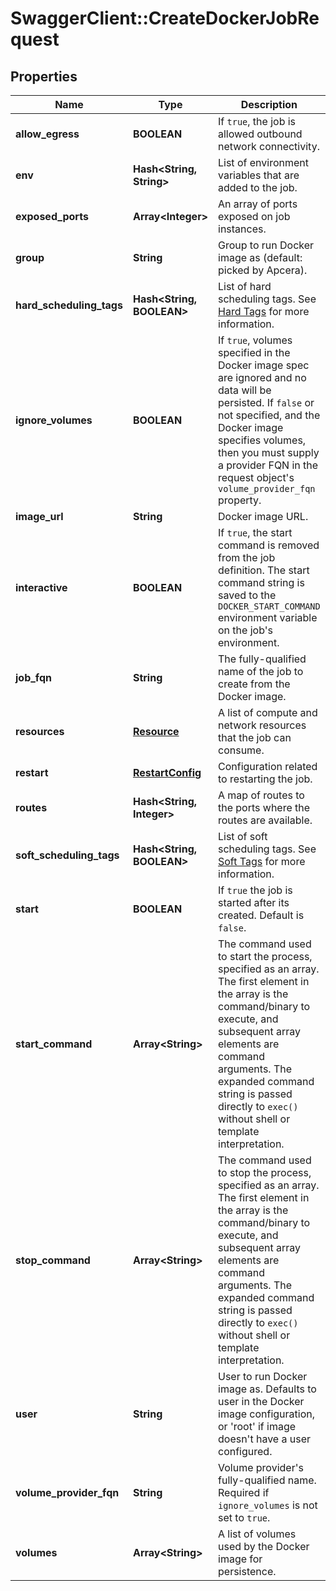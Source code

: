# SwaggerClient::CreateDockerJobRequest

## Properties
Name | Type | Description | Notes
------------ | ------------- | ------------- | -------------
**allow_egress** | **BOOLEAN** | If `true`, the job is allowed outbound network connectivity. | [optional] 
**env** | **Hash&lt;String, String&gt;** | List of environment variables that are added to the job. | [optional] 
**exposed_ports** | **Array&lt;Integer&gt;** | An array of ports exposed on job instances. | [optional] 
**group** | **String** | Group to run Docker image as (default: picked by Apcera). | [optional] 
**hard_scheduling_tags** | **Hash&lt;String, BOOLEAN&gt;** | List of hard scheduling tags. See [Hard Tags](http://enterprise-docs.apcera.com/other/job-scheduling/#hard-tags) for more information. | [optional] 
**ignore_volumes** | **BOOLEAN** | If `true`, volumes specified in the Docker image spec are ignored and no data will be persisted. If `false` or not specified, and the Docker image specifies volumes, then you must supply a provider FQN in the request object&#39;s `volume_provider_fqn` property. | [optional] 
**image_url** | **String** | Docker image URL. | [optional] 
**interactive** | **BOOLEAN** | If `true`, the start command is removed from the job definition. The start command string is saved to the `DOCKER_START_COMMAND` environment variable on the job&#39;s environment. | [optional] 
**job_fqn** | **String** | The fully-qualified name of the job to create from the Docker image. | [optional] 
**resources** | [**Resource**](Resource.md) | A list of compute and network resources that the job can consume. | [optional] 
**restart** | [**RestartConfig**](RestartConfig.md) | Configuration related to restarting the job. | [optional] 
**routes** | **Hash&lt;String, Integer&gt;** | A map of routes to the ports where the routes are available. | [optional] 
**soft_scheduling_tags** | **Hash&lt;String, BOOLEAN&gt;** | List of soft scheduling tags. See [Soft Tags](http://enterprise-docs.apcera.com/other/job-scheduling/#soft-tags) for more information. | [optional] 
**start** | **BOOLEAN** | If `true` the job is started after its created. Default is `false`. | [optional] 
**start_command** | **Array&lt;String&gt;** | The command used to start the process, specified as an array. The first element in the array is the command/binary to execute, and subsequent array elements are command arguments. The expanded command string is passed directly to `exec()` without shell or template interpretation. | [optional] 
**stop_command** | **Array&lt;String&gt;** | The command used to stop the process, specified as an array. The first element in the array is the command/binary to execute, and subsequent array elements are command arguments. The expanded command string is passed directly to `exec()` without shell or template interpretation. | [optional] 
**user** | **String** | User to run Docker image as. Defaults to user in the Docker image configuration, or &#39;root&#39; if image doesn&#39;t have a user configured. | [optional] 
**volume_provider_fqn** | **String** | Volume provider&#39;s fully-qualified name. Required if `ignore_volumes` is not set to `true`. | [optional] 
**volumes** | **Array&lt;String&gt;** | A list of volumes used by the Docker image for persistence. | [optional] 


